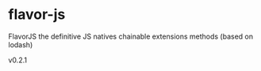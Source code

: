 # flavor-js
FlavorJS the definitive JS natives chainable extensions methods (based on lodash)

v0.2.1
